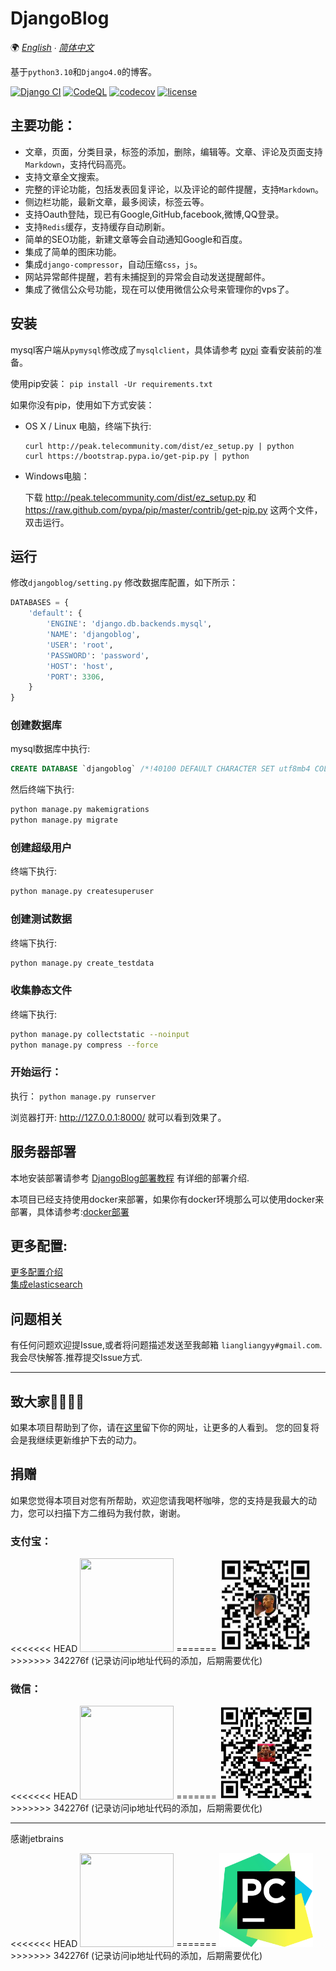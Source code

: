 # DjangoBlog

🌍
*[English](/docs/README-en.md) ∙ [简体中文](README.md)*

基于`python3.10`和`Django4.0`的博客。   

[![Django CI](https://github.com/liangliangyy/DjangoBlog/actions/workflows/django.yml/badge.svg)](https://github.com/liangliangyy/DjangoBlog/actions/workflows/django.yml) [![CodeQL](https://github.com/liangliangyy/DjangoBlog/actions/workflows/codeql-analysis.yml/badge.svg)](https://github.com/liangliangyy/DjangoBlog/actions/workflows/codeql-analysis.yml) [![codecov](https://codecov.io/gh/liangliangyy/DjangoBlog/branch/master/graph/badge.svg)](https://codecov.io/gh/liangliangyy/DjangoBlog)  [![license](https://img.shields.io/github/license/liangliangyy/djangoblog.svg)]()  

## 主要功能：
- 文章，页面，分类目录，标签的添加，删除，编辑等。文章、评论及页面支持`Markdown`，支持代码高亮。
- 支持文章全文搜索。
- 完整的评论功能，包括发表回复评论，以及评论的邮件提醒，支持`Markdown`。
- 侧边栏功能，最新文章，最多阅读，标签云等。
- 支持Oauth登陆，现已有Google,GitHub,facebook,微博,QQ登录。
- 支持`Redis`缓存，支持缓存自动刷新。
- 简单的SEO功能，新建文章等会自动通知Google和百度。
- 集成了简单的图床功能。
- 集成`django-compressor`，自动压缩`css`，`js`。
- 网站异常邮件提醒，若有未捕捉到的异常会自动发送提醒邮件。
- 集成了微信公众号功能，现在可以使用微信公众号来管理你的vps了。


## 安装
mysql客户端从`pymysql`修改成了`mysqlclient`，具体请参考 [pypi](https://pypi.org/project/mysqlclient/) 查看安装前的准备。

使用pip安装： `pip install -Ur requirements.txt`

如果你没有pip，使用如下方式安装：
- OS X / Linux 电脑，终端下执行: 

    ```
    curl http://peak.telecommunity.com/dist/ez_setup.py | python
    curl https://bootstrap.pypa.io/get-pip.py | python
    ```

- Windows电脑：

    下载 http://peak.telecommunity.com/dist/ez_setup.py 和 https://raw.github.com/pypa/pip/master/contrib/get-pip.py 这两个文件，双击运行。 


## 运行

 修改`djangoblog/setting.py` 修改数据库配置，如下所示：

```python
DATABASES = {
    'default': {
        'ENGINE': 'django.db.backends.mysql',
        'NAME': 'djangoblog',
        'USER': 'root',
        'PASSWORD': 'password',
        'HOST': 'host',
        'PORT': 3306,
    }
}
```

### 创建数据库
mysql数据库中执行:
```sql
CREATE DATABASE `djangoblog` /*!40100 DEFAULT CHARACTER SET utf8mb4 COLLATE utf8mb4_unicode_ci */;
```

然后终端下执行:
```bash
python manage.py makemigrations
python manage.py migrate
```

### 创建超级用户

 终端下执行:
```bash
python manage.py createsuperuser
```

### 创建测试数据
终端下执行:
```bash
python manage.py create_testdata
```

### 收集静态文件
终端下执行:  
```bash
python manage.py collectstatic --noinput
python manage.py compress --force
```

### 开始运行：
执行： `python manage.py runserver`


浏览器打开: http://127.0.0.1:8000/  就可以看到效果了。  

## 服务器部署

本地安装部署请参考 [DjangoBlog部署教程](https://www.lylinux.net/article/2019/8/5/58.html)
有详细的部署介绍.    

本项目已经支持使用docker来部署，如果你有docker环境那么可以使用docker来部署，具体请参考:[docker部署](/docs/docker.md)



## 更多配置:
[更多配置介绍](/docs/config.md)  
[集成elasticsearch](/docs/es.md)

## 问题相关

有任何问题欢迎提Issue,或者将问题描述发送至我邮箱 `liangliangyy#gmail.com`.我会尽快解答.推荐提交Issue方式.  

---
 ## 致大家🙋‍♀️🙋‍♂️
 如果本项目帮助到了你，请在[这里](https://github.com/liangliangyy/DjangoBlog/issues/214)留下你的网址，让更多的人看到。
您的回复将会是我继续更新维护下去的动力。 


## 捐赠
如果您觉得本项目对您有所帮助，欢迎您请我喝杯咖啡，您的支持是我最大的动力，您可以扫描下方二维码为我付款，谢谢。
### 支付宝：
<div>    
<<<<<<< HEAD
<img src="https://resource.lylinux.net/image/2017/12/16/IMG_0207.jpg" width="150" height="150" />
=======
<img src="/docs/imgs/alipay.jpg" width="150" height="150" />
>>>>>>> 342276f (记录访问ip地址代码的添加，后期需要优化)
</div>  

### 微信：
<div>    
<<<<<<< HEAD
<img src="https://resource.lylinux.net/image/2017/12/16/IMG_0206.jpg" width="150" height="150" />
=======
<img src="/docs/imgs/wechat.jpg" width="150" height="150" />
>>>>>>> 342276f (记录访问ip地址代码的添加，后期需要优化)
</div>

---

感谢jetbrains
<div>    
<<<<<<< HEAD
<a href="https://www.jetbrains.com/?from=DjangoBlog"><img src="https://resource.lylinux.net/image/2020/07/01/logo.png" width="150" height="150"></a>
=======
<a href="https://www.jetbrains.com/?from=DjangoBlog"><img src="/docs/imgs/pycharm_logo.png" width="150" height="150"></a>
>>>>>>> 342276f (记录访问ip地址代码的添加，后期需要优化)
</div>
